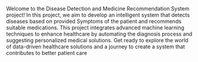 Welcome to the Disease Detection and Medicine Recommendation System project! In this project, we aim to develop an intelligent system that detects diseases based on provided Symptoms of the patient and recommends suitable medications. This project integrates advanced machine learning techniques to enhance healthcare by automating the diagnosis process and suggesting personalized medical solutions. Get ready to explore the world of data-driven healthcare solutions and a journey to create a system that contributes to better patient care
